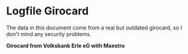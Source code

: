 # Logfile Girocard

The data in this document come from a real but outdated girocard, so I don't mind any security problems.

**Girocard from Volksbank Erle eG with Maestro**


